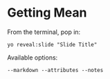 
# Getting Mean

From the terminal, pop in:

  ```yo reveal:slide "Slide Title"```

Available options:

 ```--markdown --attributes --notes```

